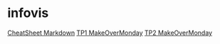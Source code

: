 # infovis
[CheatSheet Markdown](https://github.com/adam-p/markdown-here/wiki/Markdown-Cheatsheet)
[TP1 MakeOverMonday](lucasarbues.github.io/infovis/MakeOverMonday1.html)
[TP2 MakeOverMonday](https://lucasarbues.github.io/infovis/MakeOverMonday%20Week%2011.html)
